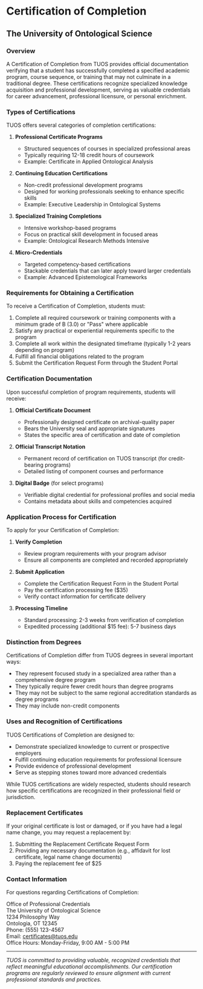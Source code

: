 # Certification of Completion

## The University of Ontological Science

### Overview

A Certification of Completion from TUOS provides official documentation verifying that a student has successfully completed a specified academic program, course sequence, or training that may not culminate in a traditional degree. These certifications recognize specialized knowledge acquisition and professional development, serving as valuable credentials for career advancement, professional licensure, or personal enrichment.

### Types of Certifications

TUOS offers several categories of completion certifications:

1. **Professional Certificate Programs**
   * Structured sequences of courses in specialized professional areas
   * Typically requiring 12-18 credit hours of coursework
   * Example: Certificate in Applied Ontological Analysis

2. **Continuing Education Certifications**
   * Non-credit professional development programs
   * Designed for working professionals seeking to enhance specific skills
   * Example: Executive Leadership in Ontological Systems

3. **Specialized Training Completions**
   * Intensive workshop-based programs
   * Focus on practical skill development in focused areas
   * Example: Ontological Research Methods Intensive

4. **Micro-Credentials**
   * Targeted competency-based certifications
   * Stackable credentials that can later apply toward larger credentials
   * Example: Advanced Epistemological Frameworks

### Requirements for Obtaining a Certification

To receive a Certification of Completion, students must:

1. Complete all required coursework or training components with a minimum grade of B (3.0) or "Pass" where applicable
2. Satisfy any practical or experiential requirements specific to the program
3. Complete all work within the designated timeframe (typically 1-2 years depending on program)
4. Fulfill all financial obligations related to the program
5. Submit the Certification Request Form through the Student Portal

### Certification Documentation

Upon successful completion of program requirements, students will receive:

1. **Official Certificate Document**
   * Professionally designed certificate on archival-quality paper
   * Bears the University seal and appropriate signatures
   * States the specific area of certification and date of completion

2. **Official Transcript Notation**
   * Permanent record of certification on TUOS transcript (for credit-bearing programs)
   * Detailed listing of component courses and performance

3. **Digital Badge** (for select programs)
   * Verifiable digital credential for professional profiles and social media
   * Contains metadata about skills and competencies acquired

### Application Process for Certification

To apply for your Certification of Completion:

1. **Verify Completion**
   * Review program requirements with your program advisor
   * Ensure all components are completed and recorded appropriately

2. **Submit Application**
   * Complete the Certification Request Form in the Student Portal
   * Pay the certification processing fee ($35)
   * Verify contact information for certificate delivery

3. **Processing Timeline**
   * Standard processing: 2-3 weeks from verification of completion
   * Expedited processing (additional $15 fee): 5-7 business days

### Distinction from Degrees

Certifications of Completion differ from TUOS degrees in several important ways:

* They represent focused study in a specialized area rather than a comprehensive degree program
* They typically require fewer credit hours than degree programs
* They may not be subject to the same regional accreditation standards as degree programs
* They may include non-credit components

### Uses and Recognition of Certifications

TUOS Certifications of Completion are designed to:

* Demonstrate specialized knowledge to current or prospective employers
* Fulfill continuing education requirements for professional licensure
* Provide evidence of professional development
* Serve as stepping stones toward more advanced credentials

While TUOS certifications are widely respected, students should research how specific certifications are recognized in their professional field or jurisdiction.

### Replacement Certificates

If your original certificate is lost or damaged, or if you have had a legal name change, you may request a replacement by:

1. Submitting the Replacement Certificate Request Form
2. Providing any necessary documentation (e.g., affidavit for lost certificate, legal name change documents)
3. Paying the replacement fee of $25

### Contact Information

For questions regarding Certifications of Completion:

Office of Professional Credentials  
The University of Ontological Science  
1234 Philosophy Way  
Ontologia, OT 12345  
Phone: (555) 123-4567  
Email: certificates@tuos.edu  
Office Hours: Monday-Friday, 9:00 AM - 5:00 PM

---

*TUOS is committed to providing valuable, recognized credentials that reflect meaningful educational accomplishments. Our certification programs are regularly reviewed to ensure alignment with current professional standards and practices.*